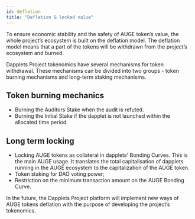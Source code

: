 ```yaml
---
id: deflation
title: "Deflation & locked value"
---
```


To ensure economic stability and the safety of AUGE token’s value, the whole project’s ecosystem is built on the deflation model. The deflation model means that a part of the tokens will be withdrawn from the project’s ecosystem and burned.

Dapplets Project tokenomics have several mechanisms for token withdrawal. These mechanisms can be divided into two groups - token burning mechanisms and long-term staking mechanisms.

## Token burning mechanics
* Burning the Auditors Stake when the audit is refuted.
* Burning the Initial Stake if the dapplet is not launched within the allocated time period.

## Long term locking
* Locking AUGE tokens as collateral in dapplets' Bonding Curves. This is the main AUGE usage. It translates the total capitalisation of dapplets running in the AUGE ecosystem to the capitalization of the AUGE token.
* Token staking for DAO voting power;
* Restriction on the minimum transaction amount on the AUGE Bonding Curve.

In the future, the Dapplets Project platform will implement new ways of AUGE tokens deflation with the purpose of developing the project’s tokenomics.
